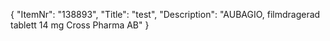 {
  "ItemNr": "138893",
  "Title": "test",
  "Description": "AUBAGIO, filmdragerad tablett 14 mg Cross Pharma AB"
}
